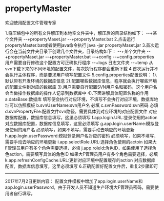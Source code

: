 # propertyMaster
欢迎使用配置文件管理专家

1.将压缩包中的所有文件解压到本地空文件夹中，解压后的目录结构如下：
			--+某个文件夹
				--+propertyMaset.jar
				--+propertyMaster.bat
2.点击运行propertyMaster.bat或者使用java命令执行 java -jar propertyMaset.jar
3.首次运行会在当前文件夹目录下创建几个文件夹，目录结构如下：
			--+某个文件夹
				--+propertyMaset.jar
				--+propertyMaster.bat
				--+config
					--+config.properties		用户需要自行修改这个配置方可正确执行程序
				--+logs		日志文件夹
				--+temp		从svn下载下来的不同环境的配置文件，每次执行程序都会重新下载
4.首次运行并不会执行主体程序，而是要求用户填写配置文件
5.config.properties配置说明：
		1).默认带有开发环境的数据库信息
		2).配置哪些数据库信息，程序就会执行哪些环境的配置文件到对应的数据库
		3).用户需要自行配置SVN用户名和密码，这个用户名会当做操作数据库的操作人记录到数据库中
		4).下面讲解具体配置名称的作用
				a.dataBase:数据库		填写便会执行对应环境，不填写不会执行对应环境，数据库地址可以仿照模板
				b.svnUserName:svn用户名		必填
				c.svnPassword:svn密码		必填
				d.svnPropertyFile:配置文件svn路径，需要具体到对应环境的对应配置文件		对应数据库配置，数据库信息填写，这里必须填写
				f.app.login.URL:登录使用的action		对应数据库配置，数据库信息填写，这里必须填写
				g.app.login.userName:模拟登录使用的用户名		必须填写，如果不填写，需要手动去响应的环境更新
				h.app.login.userPassword:模拟登录用户名对应的密码		必须填写，如果不填写，需要手动去响应的环境更新
				i.app.selectRole.URL:选择角色使用的actoin		如果大F管理员用户有多个角色需要选择，必填
				j.app.roleId:角色ID，如果使用了选择角色action，需要填写具体的角色ID		如果大F管理员用户有多个角色需要选择，必填
				k.app.refreshConfigCache.URL:更新对应环境中配置缓存的action		对应数据库配置，数据库信息填写，这里必须填写
6.正确配置好配置文件后，重复2步骤即可

-------------------------------------------------------------------------------------------------------------------------------------
2017年7月2日更新内容：
配置文件模板中增加了app.login.userName和app.login.userPassword，由于开发人员不知道生产环境大F管理员密码，需要使用者自行填写。

